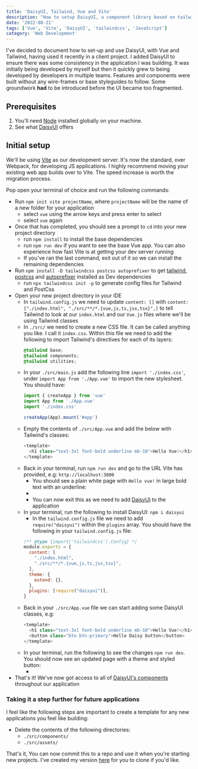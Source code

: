 ```yaml
---
title: 'DaisyUI, Tailwind, Vue and Vite'
description: "How to setup DaisyUI, a component library based on tailwindcss, with Vue and Vite"
date: '2022-08-21'
tags: ['Vue', 'Vite', 'DaisyUI', 'tailwindcss', 'JavaScript']
category: 'Web Development'
---
```


<p class="introduction">I've decided to document how to set-up and use DaisyUI, with Vue and Tailwind, having used it recently in a client project. I added DaisyUI to ensure there was some consistency in the application I was building. It was initially being developed by myself but then it quickly grew to being developed by developers in multiple teams. Features and components were built without any wire-frames or base styleguides to follow. Some groundwork <strong>had</strong> to be introduced before the UI became too fragmented.</p>


## Prerequisites
1. You'll need [Node](https://nodejs.org/en/) installed globally on your machine.
1. See what [DaisyUI](https://daisyui.com) offers


## Initial setup
We'll be using [Vite](http://vitejs.dev/) as our development server. It's now the standard, over Webpack, for developing JS applications. I highly recommend moving your existing web app builds over to Vite. The speed increase is worth the migration process.

Pop open your terminal of choice and run the following commands:
- Run `npm init vite projectName`, where `projectName` will be the name of a new folder for your application
  - select `vue` using the arrow keys and press enter to select
  - select `vue` again
- Once that has completed, you should see a prompt to `cd` into your new project directory
  - run `npm install` to install the base dependencies
  - run `npm run dev` if you want to see the base Vue app. You can also experience how fast Vite is at getting your dev server running
  - If you've ran the last command, exit out of it so we can install the remaining dependencies
- Run `npm install -D tailwindcss postcss autoprefixer` to get [tailwind](https://tailwindcss.com), [postcss](https://postcss.org/) and [autoprefixer](https://autoprefixer.github.io/) installed as Dev dependencies
  - run `npx tailwindcss init -p` to generate config files for Tailwind and PostCss
- Open your new project directory in your IDE
  - In `tailwind.config.js` we need to update `content: []` with `content: ["./index.html", "./src/**/*.{vue,js,ts,jsx,tsx}",]` to tell Tailwind to look at our `index.html` and our `Vue.js` files where we'll be using Tailwind classes
  - In `./src/` we need to create a new CSS file. It can be called anything you like. I call it `index.css`. Within this file we need to add the following to import Tailwind's directives for each of its layers:
    ```css
    @tailwind base;
    @tailwind components;
    @tailwind utilities;
    ```
  - In your `./src/main.js` add the following line `import './index.css'`, under `import App from './App.vue'` to import the new stylesheet. You should have:
    ```js
    import { createApp } from 'vue'
    import App from './App.vue'
    import './index.css'

    createApp(App).mount('#app')
    ```
  - Empty the contents of `./src/App.vue` and add the below with Tailwind's classes:
    ```js
    <template>
      <h1 class="text-3xl font-bold underline mb-10">Hello Vue!</h1>
    </template>
    ```
  - Back in your terminal, run `npm run dev` and go to the URL Vite has provided, e.g: `http://localhost:3000`
    - You should see a plain white page with `Hello vue!` in large bold text with an underline:
    - <article-image src="blog/tailwindVueDaisy/plain-hello-vue.png" alt="Plain helo Vue! text" ></article-image>
    - You can now exit this as we need to add [DaisyUI](https://daisyui.com/) to the application
  - In your terminal, run the following to install DaisyUI: `npm i daisyui`
    - In the `tailwind.config.js` file we need to add `require("daisyui")` within the `plugins` array. You should have the following in your `tailwind.config.js` file:
    ```js
    /** @type {import('tailwindcss').Config} */
    module.exports = {
      content: [
        "./index.html",
        "./src/**/*.{vue,js,ts,jsx,tsx}",
      ],
      theme: {
        extend: {},
      },
      plugins: [require("daisyui")],
    }
    ```
  - Back in your `./src/App.vue` file we can start adding some DaisyUI classes, e.g:
    ```js
    <template>
      <h1 class="text-3xl font-bold underline mb-10">Hello Vue!</h1>
      <button class="btn btn-primary">Hello Daisy button</button>
    </template>
    ```
  - In your terminal, run the following to see the changes `npm run dev`. You should now see an updated page with a theme and styled button:
    - <article-image src="blog/tailwindVueDaisy/daisyui-hello-vue.png" alt="Styled Hello Vue text and Button" ></article-image>
- That's it! We've now got access to all of [DaisyUI's components](https://daisyui.com/components/) throughout our application


### Taking it a step further for future applications

I feel like the following steps are important to create a template for any new applications you feel like building:

- Delete the contents of the following directories:
  - `./src/components/`
  - `./src/assets/`

That's it, You can now commit this to a repo and use it when you're starting new projects. I've created my version [here](https://bitbucket.org/scriptedpixels/basedaisyuitailwindvuevite/src/main) for you to clone if you'd like.
